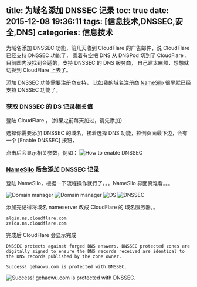 title: 为域名添加 DNSSEC 记录
toc: true
date: 2015-12-08 19:36:11
tags: [信息技术,DNSSEC,安全,DNS]
categories: 信息技术
---

为域名添加 DNSSEC 功能，前几天收到 CloudFlare 的广告邮件，说 CloudFlare 已经支持 DNSSEC 功能了，
乘着有空把 DNS 从 DNSPod 切到了 CloudFlare ，目前国内没找到合适的，支持 DNSSEC 的 DNS 服务商，
自己建太麻烦，想想就切换到 CloudFlare 上去了。

添加 DNSSEC 功能需要注册商支持， 比如我的域名注册商 [NameSilo](/go/namesilo) 很早就已经支持 DNSSEC 功能了。

### 获取 DNSSEC 的 DS 记录相关值

登陆 CloudFlare ，（如果之前每天加过，请先添加）

选择你需要添加 DNSSEC 的域名，接着选择 DNS 功能，拉倒页面最下边，会有一个 [Enable DNSSEC] 按钮，

点击后会显示相关参数，例如：
![How to enable DNSSEC](https://dn-gehaowu.qbox.me/notes/2015/12/CloudFlare1.png)
<!--more-->
### [NameSilo](/go/namesilo) 后台添加 DNSSEC 记录

登陆 NameSilo，根据一下流程操作就行了。。。NameSilo 界面真难看。。。

![Domain manager](https://dn-gehaowu.qbox.me/notes/2015/12/namesilo1.png)
![Domain manager](https://dn-gehaowu.qbox.me/notes/2015/12/namesilo2.png)
![DS](https://dn-gehaowu.qbox.me/notes/2015/12/namesilo3.png)
![DNSSEC](https://dn-gehaowu.qbox.me/notes/2015/12/namesilo4.png)

添加完记得将域名 nameserver 改成 CloudFlare 的 域名服务器。。

```
algin.ns.cloudflare.com
zelda.ns.cloudflare.com
```

完成后 CloudFlare 会显示完成
```
DNSSEC protects against forged DNS answers. DNSSEC protected zones are digitally signed to ensure the DNS records received are identical to the DNS records published by the zone owner.

Success! gehaowu.com is protected with DNSSEC.
```

![Success! gehaowu.com is protected with DNSSEC.](https://dn-gehaowu.qbox.me/notes/2015/12/CloudFlare2.png)